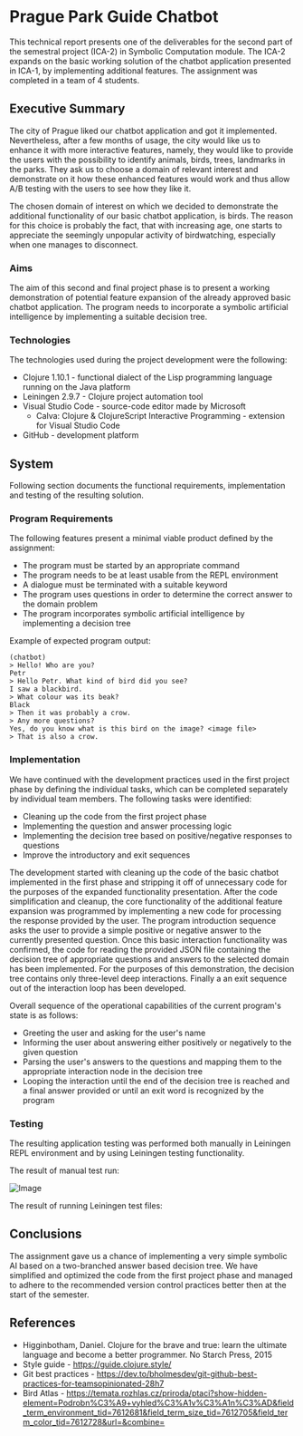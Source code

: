 # Prague Park Guide Chatbot

This technical report presents one of the deliverables for the second part of the semestral project (ICA-2) in Symbolic Computation module. The ICA-2 expands on the basic working solution of the chatbot application presented in ICA-1, by implementing additional features. The assignment was completed in a team of 4 students.

## Executive Summary

The city of Prague liked our chatbot application and got it implemented. Nevertheless, after a few months of usage, the city would like us to enhance it with more interactive features, namely, they would like to provide the users with the possibility to identify animals, birds, trees, landmarks in the parks. They ask us to choose a domain of relevant interest and demonstrate on it how these enhanced features would work and thus allow A/B testing with the users to see how they like it.

The chosen domain of interest on which we decided to demonstrate the additional functionality of our basic chatbot application, is birds. The reason for this choice is probably the fact, that with increasing age, one starts to appreciate the seemingly unpopular activity of birdwatching, especially when one manages to disconnect.

### Aims

The aim of this second and final project phase is to present a working demonstration of potential feature expansion of the already approved basic chatbot application. The program needs to incorporate a symbolic artificial intelligence by implementing a suitable decision tree.

### Technologies

The technologies used during the project development were the following:
- Clojure 1.10.1 - functional dialect of the Lisp programming language running on the Java platform
- Leiningen 2.9.7 - Clojure project automation tool
- Visual Studio Code - source-code editor made by Microsoft
  - Calva: Clojure & ClojureScript Interactive Programming - extension for Visual Studio Code
- GitHub - development platform

## System

Following section documents the functional requirements, implementation and testing of the resulting solution.

### Program Requirements

The following features present a minimal viable product defined by the assignment:

- The program must be started by an appropriate command
- The program needs to be at least usable from the REPL environment
- A dialogue must be terminated with a suitable keyword
- The program uses questions in order to determine the correct answer to the domain problem
- The program incorporates symbolic artificial intelligence by implementing a decision tree

Example of expected program output:
```
(chatbot)
> Hello! Who are you?
Petr
> Hello Petr. What kind of bird did you see?
I saw a blackbird.
> What colour was its beak?
Black
> Then it was probably a crow.
> Any more questions?
Yes, do you know what is this bird on the image? <image file>
> That is also a crow.
```

### Implementation

We have continued with the development practices used in the first project phase by defining the individual tasks, which can be completed separately by individual team members. The following tasks were identified:

- Cleaning up the code from the first project phase
- Implementing the question and answer processing logic
- Implementing the decision tree based on positive/negative responses to questions
- Improve the introductory and exit sequences

The development started with cleaning up the code of the basic chatbot implemented in the first phase and stripping it off of unnecessary code for the purposes of the expanded functionality presentation. After the code simplification and cleanup, the core functionality of the additional feature expansion was programmed by implementing a new code for processing the response provided by the user. The program introduction sequence asks the user to provide a simple positive or negative answer to the currently presented question. Once this basic interaction functionality was confirmed, the code for reading the provided JSON file containing the decision tree of appropriate questions and answers to the selected domain has been implemented. For the purposes of this demonstration, the decision tree contains only three-level deep interactions. Finally a an exit sequence out of the interaction loop has been developed.

Overall sequence of the operational capabilities of the current program's state is as follows:

- Greeting the user and asking for the user's name
- Informing the user about answering either positively or negatively to the given question
- Parsing the user's answers to the questions and mapping them to the appropriate interaction node in the decision tree
- Looping the interaction until the end of the decision tree is reached and a final answer provided or until an exit word is recognized by the program

### Testing

The resulting application testing was performed both manually in Leiningen REPL environment and by using Leiningen testing functionality.

The result of manual test run:

![Image](img/test_run1.png)

The result of running Leiningen test files:



## Conclusions

The assignment gave us a chance of implementing a very simple symbolic AI based on a two-branched answer based decision tree. We have simplified and optimized the code from the first project phase and managed to adhere to the recommended version control practices better then at the start of the semester.

## References

- Higginbotham, Daniel. Clojure for the brave and true: learn the ultimate language and become a better programmer. No Starch Press, 2015
- Style guide - https://guide.clojure.style/
- Git best practices - https://dev.to/bholmesdev/git-github-best-practices-for-teamsopinionated-28h7
- Bird Atlas - https://temata.rozhlas.cz/priroda/ptaci?show-hidden-element=Podrobn%C3%A9+vyhled%C3%A1v%C3%A1n%C3%AD&field_term_environment_tid=7612681&field_term_size_tid=7612705&field_term_color_tid=7612728&url=&combine=
